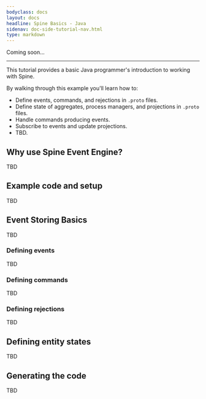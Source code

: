 ```yaml
---
bodyclass: docs
layout: docs
headline: Spine Basics - Java
sidenav: doc-side-tutorial-nav.html
type: markdown
---
```

<p class="lead">Coming soon...</p>
<hr>

<p class="lead">This tutorial provides a basic Java programmer's introduction to
working with Spine.</p>

By walking through this example you'll learn how to:

- Define events, commands, and rejections in `.proto` files.
- Define state of aggregates, process managers, and projections in `.proto` files.
- Handle commands producing events.
- Subscribe to events and update projections.
- TBD.

<div id="toc"></div>

## Why use Spine Event Engine?

TBD

## Example code and setup

TBD

## Event Storing Basics

TBD

### Defining events

TBD

### Defining commands

TBD

### Defining rejections

TBD

## Defining entity states

TBD

## Generating the code

TBD
